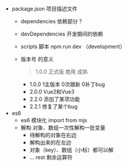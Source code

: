 - package.json
  项目描述文件
  - dependencies 依赖部分？
  - devDependencies 开发期间的依赖
  - scripts 脚本
    npm run dev （development）  

  - 版本号 的意义
    > 1.0.0 正式版 商用 成熟 
    - 1.0.0  1主版本 0次跟新 0补丁bug
    - 2.0.0  Vue2和Vue3 
    - 2.2.0 添加了某项功能
    - 2.2.1 修复了某个bug
- es6  
  - es6 模块化 import from mjs 
  - 解构
    对象、数组一次性解构一批变量
    - 待解构的对象在右边
    - 解构出来的在左边
    - 对象（key）、数组（小标）都可以解
    - ... rest 剩余运算符